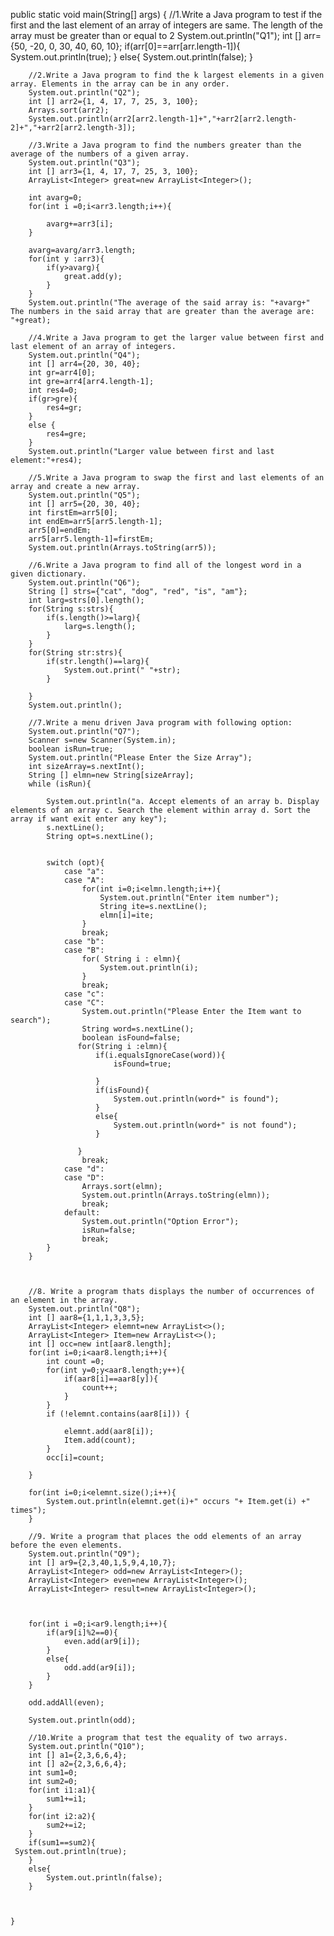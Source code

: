  public static void main(String[] args) {
        //1.Write a Java program to test if the first and the last element of an array of integers are same. The length of the array must be greater than or equal to 2
        System.out.println("Q1");
        int [] arr={50, -20, 0, 30, 40, 60, 10};
        if(arr[0]==arr[arr.length-1]){
            System.out.println(true);
        }
        else{
            System.out.println(false);
        }

        //2.Write a Java program to find the k largest elements in a given array. Elements in the array can be in any order.
        System.out.println("Q2");
        int [] arr2={1, 4, 17, 7, 25, 3, 100};
        Arrays.sort(arr2);
        System.out.println(arr2[arr2.length-1]+","+arr2[arr2.length-2]+","+arr2[arr2.length-3]);

        //3.Write a Java program to find the numbers greater than the average of the numbers of a given array.
        System.out.println("Q3");
        int [] arr3={1, 4, 17, 7, 25, 3, 100};
        ArrayList<Integer> great=new ArrayList<Integer>();

        int avarg=0;
        for(int i =0;i<arr3.length;i++){

            avarg+=arr3[i];
        }

        avarg=avarg/arr3.length;
        for(int y :arr3){
            if(y>avarg){
                great.add(y);
            }
        }
        System.out.println("The average of the said array is: "+avarg+" The numbers in the said array that are greater than the average are: "+great);

        //4.Write a Java program to get the larger value between first and last element of an array of integers.
        System.out.println("Q4");
        int [] arr4={20, 30, 40};
        int gr=arr4[0];
        int gre=arr4[arr4.length-1];
        int res4=0;
        if(gr>gre){
            res4=gr;
        }
        else {
            res4=gre;
        }
        System.out.println("Larger value between first and last element:"+res4);

        //5.Write a Java program to swap the first and last elements of an array and create a new array.
        System.out.println("Q5");
        int [] arr5={20, 30, 40};
        int firstEm=arr5[0];
        int endEm=arr5[arr5.length-1];
        arr5[0]=endEm;
        arr5[arr5.length-1]=firstEm;
        System.out.println(Arrays.toString(arr5));

        //6.Write a Java program to find all of the longest word in a given dictionary.
        System.out.println("Q6");
        String [] strs={"cat", "dog", "red", "is", "am"};
        int larg=strs[0].length();
        for(String s:strs){
            if(s.length()>=larg){
                larg=s.length();
            }
        }
        for(String str:strs){
            if(str.length()==larg){
                System.out.print(" "+str);
            }

        }
        System.out.println();

        //7.Write a menu driven Java program with following option:
        System.out.println("Q7");
        Scanner s=new Scanner(System.in);
        boolean isRun=true;
        System.out.println("Please Enter the Size Array");
        int sizeArray=s.nextInt();
        String [] elmn=new String[sizeArray];
        while (isRun){

            System.out.println("a. Accept elements of an array b. Display elements of an array c. Search the element within array d. Sort the array if want exit enter any key");
            s.nextLine();
            String opt=s.nextLine();


            switch (opt){
                case "a":
                case "A":
                    for(int i=0;i<elmn.length;i++){
                        System.out.println("Enter item number");
                        String ite=s.nextLine();
                        elmn[i]=ite;
                    }
                    break;
                case "b":
                case "B":
                    for( String i : elmn){
                        System.out.println(i);
                    }
                    break;
                case "c":
                case "C":
                    System.out.println("Please Enter the Item want to search");
                    String word=s.nextLine();
                    boolean isFound=false;
                   for(String i :elmn){
                       if(i.equalsIgnoreCase(word)){
                           isFound=true;

                       }
                       if(isFound){
                           System.out.println(word+" is found");
                       }
                       else{
                           System.out.println(word+" is not found");
                       }

                   }
                    break;
                case "d":
                case "D":
                    Arrays.sort(elmn);
                    System.out.println(Arrays.toString(elmn));
                    break;
                default:
                    System.out.println("Option Error");
                    isRun=false;
                    break;
            }
        }



        //8. Write a program thats displays the number of occurrences of an element in the array.
        System.out.println("Q8");
        int [] aar8={1,1,1,3,3,5};
        ArrayList<Integer> elemnt=new ArrayList<>();
        ArrayList<Integer> Item=new ArrayList<>();
        int [] occ=new int[aar8.length];
        for(int i=0;i<aar8.length;i++){
            int count =0;
            for(int y=0;y<aar8.length;y++){
                if(aar8[i]==aar8[y]){
                    count++;
                }
            }
            if (!elemnt.contains(aar8[i])) {

                elemnt.add(aar8[i]);
                Item.add(count);
            }
            occ[i]=count;

        }

        for(int i=0;i<elemnt.size();i++){
            System.out.println(elemnt.get(i)+" occurs "+ Item.get(i) +" times");
        }

        //9. Write a program that places the odd elements of an array before the even elements.
        System.out.println("Q9");
        int [] ar9={2,3,40,1,5,9,4,10,7};
        ArrayList<Integer> odd=new ArrayList<Integer>();
        ArrayList<Integer> even=new ArrayList<Integer>();
        ArrayList<Integer> result=new ArrayList<Integer>();



        for(int i =0;i<ar9.length;i++){
            if(ar9[i]%2==0){
                even.add(ar9[i]);
            }
            else{
                odd.add(ar9[i]);
            }
        }

        odd.addAll(even);

        System.out.println(odd);

        //10.Write a program that test the equality of two arrays.
        System.out.println("Q10");
        int [] a1={2,3,6,6,4};
        int [] a2={2,3,6,6,4};
        int sum1=0;
        int sum2=0;
        for(int i1:a1){
            sum1+=i1;
        }
        for(int i2:a2){
            sum2+=i2;
        }
        if(sum1==sum2){
     System.out.println(true);
        }
        else{
            System.out.println(false);
        }



    }
